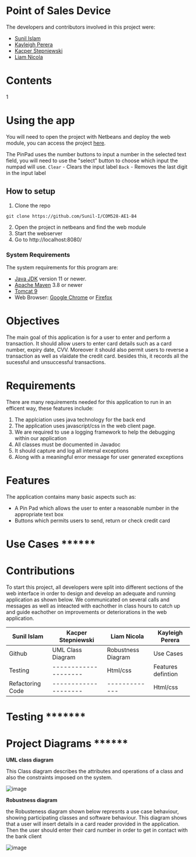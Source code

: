 
# Point of Sales Device
The developers and contributors involved in this project were:
- [Sunil Islam](https://github.com/Sunil-I)
- [Kayleigh Perera](https://github.com/KayleighPerera)
- [Kacper Stepniewski](https://github.com/eltonczlon123)
- [Liam Nicola](https://github.com/liamnicola)

# Contents
1

# Using the app
You will need to open the project with Netbeans and deploy the web module, you can access the project [here](http://localhost:8080/).

The PinPad uses the number buttons to input a number in the selected text field, you will need to use the "select" button to choose which input the numpad will use. 
`Clear` - Clears the input label
`Back` - Removes the last digit in the input label

## How to setup

1) Clone the repo
```shell
git clone https://github.com/Sunil-I/COM528-AE1-B4
```
2) Open the project in netbeans and find the web module
3) Start the webserver
4) Go to http://localhost:8080/ 
### System Requirements
The system requirements for this program are:
- [Java JDK](https://www.oracle.com/java/technologies/downloads/#java8) version 11 or newer.
- [Apache Maven](https://maven.apache.org/install.html) 3.8 or newer
- [Tomcat 9](https://tomcat.apache.org/download-90.cgi)
- Web Browser: [Google Chrome](https://www.google.co.uk/chrome/) or [Firefox](https://www.mozilla.org/en-GB/firefox/new/)

# Objectives
The main goal of this application is for a user to enter and perform a transaction. 
It should allow users to enter card details such as a card number, expiry date, CVV.
Moreover it should also permit users to reverse a transaction as well as vlaidate the credit card.
besides this, it records all the sucessful and unsuccessful transactions.

# Requirements 
There are many requirements needed for this application to run in an efficent way, these features include:
1) The applciation uses java technology for the back end
2) The application uses javascript/css in the web client page.
3) We are required to use a logging framework to help the debugging within our application
4) All classes must be documented in Javadoc
5) It should capture and log all internal exceptions
6) Along with a meaningful error message for user generated exceptions

# Features
The application contains many basic aspects such as:
- A Pin Pad which allows the user to enter a reasonable number in the appropriate text box
- Buttons which permits users to send, return or check credit card

# Use Cases ******

# Contributions
To start this project, all developers were split into different sections of the web interface in order to design and develop an adequate and running application as shown below. We communicated on several calls and messages as well as inteacted with eachother in class hours to catch up and guide eachother on improvements or deteriorations in the web application.

| Sunil Islam | Kacper Stepniewski | Liam Nicola | Kayleigh Perera |
|-------------|--------------------|-------------|-----------------|
| Github | UML Class Diagram  |Robustness Diagram|   Use Cases     |
|Testing|--------------------| Html/css |Features defintion|
|Refactoring Code|--------------------|-------------| Html/css|


# Testing *******

# Project Diagrams ******

__UML class diagram__

This Class diagram describes the attributes and operations of a class and also the constraints imposed on the system.

![image](https://user-images.githubusercontent.com/71653944/141876925-81a8b8b8-0303-42ce-8c7e-ad82dce45d4a.png)


__Robustness diagram__

the Robusteness diagram shown below represnts a use case behaviour, showing participating
classes and software behaviour. This diagram shows that a user will insert details in a card reader provided
in the application. Then the user should enter their card number in order to get in contact with the bank client

![image](https://user-images.githubusercontent.com/71653944/141869418-7ab1f139-c016-470c-8767-3757bbf069f8.png)

